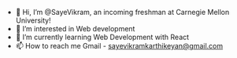 - 👋 Hi, I’m @SayeVikram, an incoming freshman at Carnegie Mellon University!
- 👀 I’m interested in Web development
- 🌱 I’m currently learning Web Development with React
- 📫 How to reach me Gmail - sayevikramkarthikeyan@gmail.com

<!---
SayeVikram/SayeVikram is a ✨ special ✨ repository because its `README.md` (this file) appears on your GitHub profile.
You can click the Preview link to take a look at your changes.
--->
